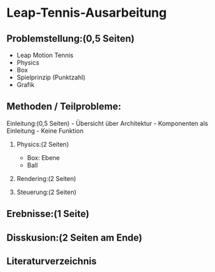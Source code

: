 # Leap-Tennis-Ausarbeitung

## Problemstellung:(0,5 Seiten)
  - Leap Motion Tennis
  - Physics 
  - Box
  - Spielprinzip (Punktzahl)
  - Grafik

## Methoden / Teilprobleme: 
  Einleitung:(0,5 Seiten)
      - Übersicht über Architektur
      - Komponenten als Einleitung
      - Keine Funktion
  1. Physics:(2 Seiten)
      - Box: Ebene
      - Ball
    
  2. Rendering:(2 Seiten)
    
  3. Steuerung:(2 Seiten)
  
## Erebnisse:(1 Seite)

## Disskusion:(2 Seiten am Ende)

## Literaturverzeichnis
